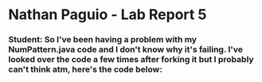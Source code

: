 # Nathan Paguio - Lab Report 5


### Student: So I've been having a problem with my NumPattern.java code and I don't know why it's failing. I've looked over the code a few times after forking it but I probably can't think atm, here's the code below:

